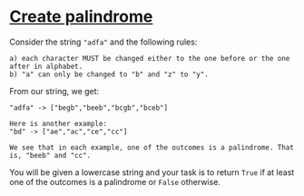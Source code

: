 # [Create palindrome](https://www.codewars.com/kata/create-palindrome "https://www.codewars.com/kata/5b7bd90ef643c4df7400015d")

Consider the string `"adfa"` and the following rules: 
```
a) each character MUST be changed either to the one before or the one after in alphabet. 
b) "a" can only be changed to "b" and "z" to "y". 
```
From our string, we get:
```
"adfa" -> ["begb","beeb","bcgb","bceb"]

Here is another example: 
"bd" -> ["ae","ac","ce","cc"]

We see that in each example, one of the outcomes is a palindrome. That is, "beeb" and "cc".
```
You will be given a lowercase string and your task is to return `True` if at least one of the outcomes is a palindrome or `False` otherwise. 
